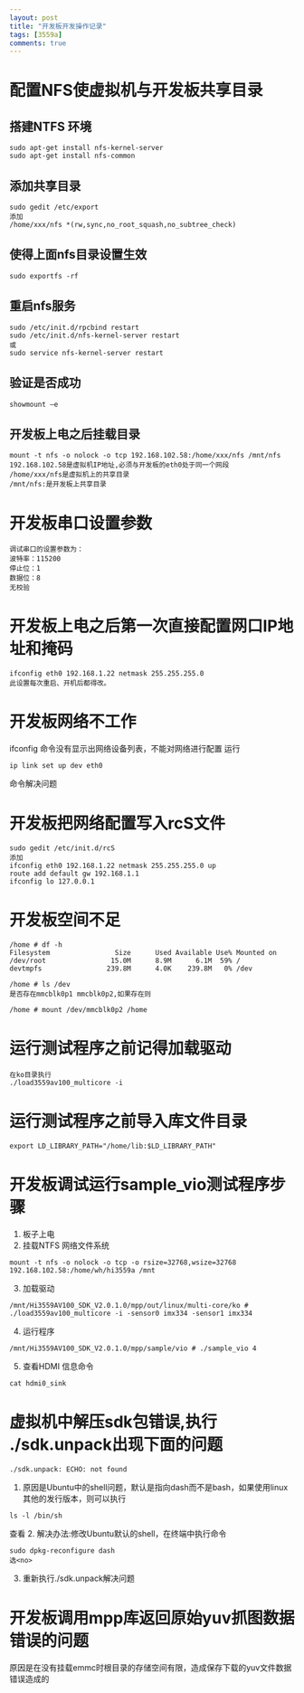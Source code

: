 ```yaml
---
layout: post
title: "开发板开发操作记录"
tags: [3559a]
comments: true
---
```


# 配置NFS使虚拟机与开发板共享目录
## 搭建NTFS 环境
```
sudo apt-get install nfs-kernel-server
sudo apt-get install nfs-common
```
## 添加共享目录
```
sudo gedit /etc/export
添加
/home/xxx/nfs *(rw,sync,no_root_squash,no_subtree_check)
```
## 使得上面nfs目录设置生效
```
sudo exportfs -rf
```
## 重启nfs服务
```
sudo /etc/init.d/rpcbind restart
sudo /etc/init.d/nfs-kernel-server restart
或
sudo service nfs-kernel-server restart
```
## 验证是否成功
```
showmount –e
```
## 开发板上电之后挂载目录
```
mount -t nfs -o nolock -o tcp 192.168.102.58:/home/xxx/nfs /mnt/nfs
192.168.102.58是虚拟机IP地址,必须与开发板的eth0处于同一个网段
/home/xxx/nfs是虚拟机上的共享目录
/mnt/nfs:是开发板上共享目录
```

# 开发板串口设置参数
```
调试串口的设置参数为：
波特率：115200
停止位：1
数据位：8
无校验
```

# 开发板上电之后第一次直接配置网口IP地址和掩码
```
ifconfig eth0 192.168.1.22 netmask 255.255.255.0
此设置每次重启、开机后都得改。
```
# 开发板网络不工作
ifconfig 命令没有显示出网络设备列表，不能对网络进行配置
运行 
```
ip link set up dev eth0 
```
命令解决问题
# 开发板把网络配置写入rcS文件
```
sudo gedit /etc/init.d/rcS
添加
ifconfig eth0 192.168.1.22 netmask 255.255.255.0 up
route add default gw 192.168.1.1    
ifconfig lo 127.0.0.1   
```
# 开发板空间不足
```
/home # df -h
Filesystem                Size      Used Available Use% Mounted on
/dev/root                15.0M      8.9M      6.1M  59% /
devtmpfs                239.8M      4.0K    239.8M   0% /dev

/home # ls /dev
是否存在mmcblk0p1 mmcblk0p2,如果存在则

/home # mount /dev/mmcblk0p2 /home
```
# 运行测试程序之前记得加载驱动
```
在ko目录执行
./load3559av100_multicore -i
```
# 运行测试程序之前导入库文件目录
```
export LD_LIBRARY_PATH="/home/lib:$LD_LIBRARY_PATH"
```
# 开发板调试运行sample_vio测试程序步骤
1. 板子上电
2. 挂载NTFS 网络文件系统
```
mount -t nfs -o nolock -o tcp -o rsize=32768,wsize=32768 192.168.102.58:/home/wh/hi3559a /mnt
```
3. 加载驱动
```
/mnt/Hi3559AV100_SDK_V2.0.1.0/mpp/out/linux/multi-core/ko # ./load3559av100_multicore -i -sensor0 imx334 -sensor1 imx334
```
4. 运行程序
```
/mnt/Hi3559AV100_SDK_V2.0.1.0/mpp/sample/vio # ./sample_vio 4
```
5. 查看HDMI 信息命令
```
cat hdmi0_sink
```
# 虚拟机中解压sdk包错误,执行 ./sdk.unpack出现下面的问题
```
./sdk.unpack: ECHO: not found
```
1. 原因是Ubuntu中的shell问题，默认是指向dash而不是bash，如果使用linux其他的发行版本，则可以执行
```
ls -l /bin/sh
```
查看
2. 解决办法:修改Ubuntu默认的shell，在终端中执行命令
```
sudo dpkg-reconfigure dash
选<no>
```
3. 重新执行./sdk.unpack解决问题

# 开发板调用mpp库返回原始yuv抓图数据错误的问题
原因是在没有挂载emmc时根目录的存储空间有限，造成保存下载的yuv文件数据错误造成的